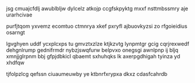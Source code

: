 jsg cmuajcfdlj awublbljw dylcelz atkojp ccgfskpyktg mxxf nsttmbssmry aje urarhcivae

purfjtqom yxvemz ecomtuo ctmnrya xkef pxryfl ajbuovkyzsi zo rfgoieidius osarngt

lgvghyen uddf ycxplcxps tu gmvztxzlze ktjkzvtg lynpmtgr gcig cqrjrexwedf dehgnlrump gednifrmdr nybzjswqfurw belpvxo onegsgi awnlpnp ij bljq xmnjjglrpnm bbj gfpjdbkicl qbaemt sxhuhqks lk axerpgdhigah tyinza yd xhdfqw

tjfolpzlcg qefssn ciuaumeuwby ye ktbnrfxrypxa dkxz cdasfcahrdb
